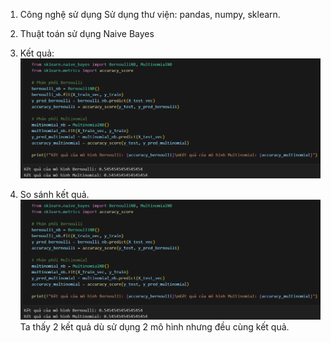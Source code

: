 1. Công nghệ sử dụng
    Sử dụng thư viện: pandas, numpy, sklearn.

2. Thuật toán sử dụng
    Naive Bayes

3. Kết quả:
    ![alt text](<Screenshot 2024-09-28 123804.png>)

4. So sánh kết quả.
    ![alt text](<Screenshot 2024-09-28 123804.png>)
    Ta thấy 2 kết quả dù sử dụng 2 mô hình nhưng đều cùng kết quả.